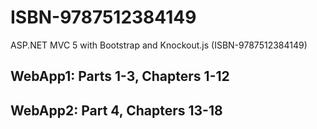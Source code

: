 # ISBN-9787512384149
ASP.NET MVC 5 with Bootstrap and Knockout.js (ISBN-9787512384149)

## WebApp1: Parts 1-3, Chapters 1-12
## WebApp2: Part 4, Chapters 13-18
